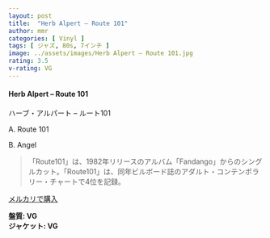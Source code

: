 ```yaml
---
layout: post
title:  "Herb Alpert – Route 101"
author: mmr
categories: [ Vinyl ]
tags: [ ジャズ, 80s, 7インチ ]
image: ../assets/images/Herb Alpert – Route 101.jpg
rating: 3.5
v-rating: VG
---
```


#### Herb Alpert – Route 101

ハーブ・アルパート – ルート101

A. Route 101

B. Angel

> 「Route101」は、1982年リリースのアルバム「Fandango」からのシングルカット。「Route101」は、同年ビルボード誌のアダルト・コンテンポラリー・チャートで4位を記録。

[メルカリで購入](https://jp.mercari.com/item/m71588915850)

<div class="mt-4 mb-4 d-flex align-items-center">
<strong class="mr-1">盤質: VG</strong>
</div>
<div class="mt-4 mb-4 d-flex align-items-center">
<strong class="mr-1">ジャケット: VG</strong>
</div>
